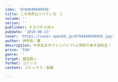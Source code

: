 ```yaml
---
isbn: '9784040699936'
title: この世界はツイている　1
volume: ''
series: ''
publisher: ＫＤＯＫＡＷＡ
pubdate: '2018-06-23'
cover: 'https://cover.openbd.jp/9784040699936.jpg'
author: 伊吹有／著
description: 中学生女子ヴァンパイア×人見知り男子高校生！
price: '550'
genre: ''
target: 雑誌扱い
format: コミック
content: コミックス・劇画

---
```

